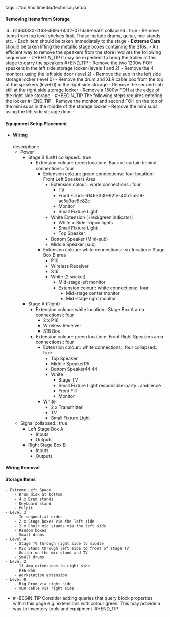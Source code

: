 tags:: #cci/multimedia/technical/setup

#### Removing Items from Storage
id:: 61463330-2f63-469a-b032-0716a6e1ea01
collapsed:: true
	- Remove items from top level shelves first. These include drums, guitar, mic stands etc.
	- Each item should be taken immediately to the stage
	- **Extreme Care** should be taken lifting the metallic stage boxes containing the S16s.
	- An efficient way to remove the speakers from the store involves the following sequence:
		- #+BEGIN_TIP
		  It may be expedient to bring the trolley at this stage to carry the speakers
		  #+END_TIP
		- Remove the two 1200w FOH speakers in the left side storage locker (levels 1 and 2)
		- Remove the 4 monitors using the left side door (level 2)
		- Remove the sub in the left side storage locker (level 0)
		- Remove the drum and XLR cable box from the top of the speakers (level 0) in the right side storage
		- Remove the second sub still at the right side storage locker
		- Remove a 1500w FOH at the edge of the right side storage
		- #+BEGIN_TIP
		  The following steps requires entering the locker
		  #+END_TIP
		- Remove the monitor and second FOH on the top of the mini subs in the middle of the storage locker
		- Remove the mini subs using the left side storage door
	-
#### Equipment Setup Placement
- #### Wiring
  description::
	- Power
		- Stage B (Left)
		  collapsed:: true
			- Extension
			  colour:: green
			  location:: Back of curtain behind
			  connections:: four
				- Extension
				  colour:: green
				  connections:: four
				  location:: Front Left Speakers Area
					- Extension
					  colour:: white
					  connections:: four
						- TV
						- Front Fill
						  id:: 61463330-92fe-40b1-a519-ac5a9ae8e82c
						- Monitor
						- Small Fixture Light
					- White Extension (+red/green indicator)
						- White > Side Tripod lights
						- Small Fixture Light
						- Top Speaker
					- Bottom Speaker (MIni-sub)
					- Middle Speaker (sub)
				- Extension 
				  colour:: white
				  connections:: six
				  location:: Stage Box B area
					- P16
					- Wireless Receiver
					- S16
					- White (2 socket)
						- Mid-stage left monitor
						- Extension
						  colour:: white
						  connections:: four
							- Mid-stage center monitor
							- Mid-stage right monitor
		- Stage A (Right)
			- Extension
			  colour:: white
			  location:: Stage Box A area
			  connections:: four
				- 2 x P16
				- Wireless Receiver
				- S16 Box
			- Extension
			  colour:: green
			  location:: Front Right Speakers area
			  connections:: four
				- Extension
				  colour:: white
				  connections:: four
				  collapsed:: true
					- Top Speaker
					- Middle SpeakerR5
					- Bottom Speaker44 44
					- White
						- Stage TV
						- Small Fixture Light
						  responsible-party:: ambience
						- Front Fill
						- Monitor
				- White
					- 2 x Transmitter
					- TV
					- Small Fixture Light
	- Signal
	  collapsed:: true
		- Left Stage Box A
			- Inputs
			- Outputs
		- Right Stage Box B
			- Inputs
			- Outputs
####  Wiring Removal
#### Storage Items
	- Extreme Left Space
		- Drum disk at bottom
		- 4 x Drum stands
		- Keyboard stand
		- Pulpit
	- Level 3
		- In sequential order
		- 2 x Stage boxes via the left side
		- 2 x Choir mic stands via the left side
		- Random boxes
		- Small drums
	- Level 4
		- Stage TV through right side to middle
		- Mic Stand through left side to front of stage TV
		- Guitar on the mic stand and TV
		- Small drums
	- Level 2
		- 13 Amp extensions to right side
		- P16 Box
		- Workstation extension
	- Level 0
		- Big Drum via right side
		- XLR cable via right side
- #+BEGIN_TIP
  Consider adding queries that query block properties within this page e.g. extensions with colour green. This may provide a way to inventory tools and equipment.
  #+END_TIP